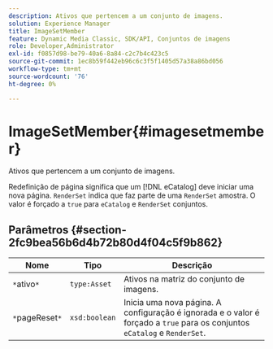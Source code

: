 ```yaml
---
description: Ativos que pertencem a um conjunto de imagens.
solution: Experience Manager
title: ImageSetMember
feature: Dynamic Media Classic, SDK/API, Conjuntos de imagens
role: Developer,Administrator
exl-id: f0857d98-be79-40a6-8a84-c2c7b4c423c5
source-git-commit: 1ec8b59f442eb96c6c3f5f1405d57a38a86bd056
workflow-type: tm+mt
source-wordcount: '76'
ht-degree: 0%

---
```


# ImageSetMember{#imagesetmember}

Ativos que pertencem a um conjunto de imagens.

Redefinição de página significa que um [!DNL eCatalog] deve iniciar uma nova página. `RenderSet` indica que faz parte de uma  `RenderSet` amostra. O valor é forçado a `true` para `eCatalog` e `RenderSet` conjuntos.

## Parâmetros {#section-2fc9bea56b6d4b72b80d4f04c5f9b862}

| Nome | Tipo | Descrição |
|---|---|---|
| `*`ativo`*` | `type:Asset` | Ativos na matriz do conjunto de imagens. |
| `*`pageReset`*` | `xsd:boolean` | Inicia uma nova página. A configuração é ignorada e o valor é forçado a `true` para os conjuntos `eCatalog` e `RenderSet`. |
